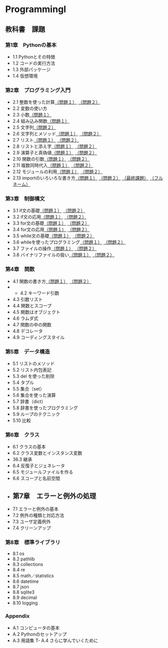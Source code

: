 # ProgrammingI
## 教科書　課題
### 第1章　Pythonの基本
- 1.1 Pythonとその特徴
- 1.2 コードの実行方法
- 1.3 外部パッケージ
- 1.4 仮想環境
### 第2章　プログラミング入門
- 2.1 整数を使った計算[（問題１）](./CHAPTER02/Q2_1_1.py) [（問題２）](./CHAPTER02/Q2_1_2.py)
- 2.2 変数の使い方
- 2.3 小数[（問題１）](./CHAPTER02/Q2_3_1.py)
- 2.4 組み込み関数[（問題１）](./CHAPTER02/Q2_4_1.py)
- 2.5 文字列[（問題２）](./CHAPTER02/Q2_5_2.py)
- 2.6 文字列とメソッド[（問題１）](./CHAPTER02/Q2_6_1.py) [（問題２）](./CHAPTER02/Q2_6_2.py)
- 2.7 リスト[（問題１）](./CHAPTER02/Q2_7_1.py) [（問題２）](./CHAPTER02/Q2_7_2.py)
- 2.8 リストと添え字[（問題１）](./CHAPTER02/Q2_8_1.py) [（問題２）](./CHAPTER02/Q2_8_2.py)
- 2.9 演算子と真偽値[（問題１）](./CHAPTER02/Q2_9_1.py) [（問題２）](./CHAPTER02/Q2_9_2.py)
- 2.10 関数の引数[（問題１）](./CHAPTER02/Q2_10_1.py) [（問題２）](./CHAPTER02/Q2_10_2.py)
- 2.11 複数同時代入[（問題１）](./CHAPTER02/Q2_11_1.py) [（問題２）](./CHAPTER02/Q2_11_2.py)
- 2.12 モジュールの利用[（問題１）](./CHAPTER02/Q2_12_1.py) [（問題２）](./CHAPTER02/Q2_12_2.py)
- 2.13 importのいろいろな書き方[（問題１）](./CHAPTER02/Q2_13_1.py) [（問題２）](./CHAPTER02/Q2_13_2.py) [（最終課題）](./CHAPTER02/Q2_final.py) [（フルネーム）](./CHAPTER02/Q2_final_asobi.py)
### 第3章　制御構文
- 3.1 if文の基礎[（問題１）](./CHAPTER03/Q3_1_1.py) [（問題２）](./CHAPTER03/Q3_1_2.py)
- 3.2 if文の応用[（問題１）](./CHAPTER03/Q3_2_1.py) [（問題２）](./CHAPTER03/Q3_2_2.py)
- 3.3 for文の基礎[（問題１）](./CHAPTER03/Q3_3_1.py) [（問題２）](./CHAPTER03/Q3_3_2.py)
- 3.4 for文の応用[（問題１）](./CHAPTER03/Q3_4_1.py) [（問題２）](./CHAPTER03/Q3_4_2.py)
- 3.5 while文の基礎[（問題１）](./CHAPTER03/Q3_5_1.py) [（問題２）](./CHAPTER03/Q3_5_2.py)
- 3.6 whileを使ったプログラミング[（問題１）](./CHAPTER03/Q3_6_1.py) [（問題２）](./CHAPTER03/Q3_6_2.py)
- 3.7 ファイルの操作[（問題１）](./CHAPTER03/Q3_7_1.py) [（問題２）](./CHAPTER03/Q3_7_2.py)
- 3.8 バイナリファイルの扱い[（問題１）](./CHAPTER03/Q3_8_1.py) [（問題２）](./CHAPTER03/Q3_8_2.py)
### 第4章　関数
- 4.1 関数の書き方[（問題１）](./CHAPTER04/Q4_1_1.py) [（問題２）](./CHAPTER04/Q4_1_2.py)
- - 4.2 キーワード引数
- 4.3 引数リスト
- 4.4 関数とスコープ
- 4.5 関数はオブジェクト
- 4.6 ラムダ式
- 4.7 関数の中の関数
- 4.8 デコレータ
- 4.9 コーディングスタイル
### 第5章　データ構造
- 5.1 リストのメソッド
- 5.2 リスト内包表記
- 5.3 del を使った削除
- 5.4 タプル
- 5.5 集合（set）
- 5.6 集合を使った演算
- 5.7 辞書（dict）
- 5.8 辞書を使ったプログラミング
- 5.9 ループのテクニック
- 5.10 比較
### 第6章　クラス
- 6.1 クラスの基本
- 6.2 クラス変数とインスタンス変数
- 36.3 継承
- 6.4 反復子とジェネレータ
- 6.5 モジュールファイルを作る
- 6.6 スコープと名前空間
- ## 第7章　エラーと例外の処理
- 7.1 エラーと例外の基本
- 7.2 例外の種類と対応方法
- 7.3 ユーザ定義例外
- 7.4 クリーンアップ
### 第8章　標準ライブラリ
- 8.1 os
- 8.2 pathlib
- 8.3 collections
- 8.4 re
- 8.5 math／statistics
- 8.6 datetime
- 8.7 json
- 8.8 sqlite3
- 8.9 decimal
- 8.10 logging
### Appendix
- A.1 コンピュータの基本
- A.2 Pythonのセットアップ
- A.3 用語集
T- A.4 さらに学んでいくために
